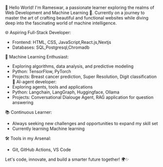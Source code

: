 👋 Hello World! I'm Rameswar, a passionate learner exploring the realms of Web Development and Machine Learning 🚀. Currently on a journey to master the art of crafting beautiful and functional websites while diving deep into the fascinating world of machine intelligence.

🌐 Aspiring Full-Stack Developer:
  - Frontend: HTML, CSS, JavaScript,React.js,Nextjs
  - Databases: SQL,Postgresql,Chromadb

🤖 Machine Learning Enthusiast:
  - Exploring algorithms, data analysis, and predictive modeling
  - Python: TensorFlow, PyTorch
  - Projects: Breast cancer prediction, Super Resolution, Digit classification
🤖 AI-agent developer:
  - Exploring agents, tools and applications
  - Python: Langchain, LangGraph, Huggingface, Ollama
  - Projects: Conversational Dialouge Agent, RAG application for question answering

📚 Continuous Learner:
  - Always seeking new challenges and opportunities to expand my skill set
  - Currently learning Machine learning

🛠️ Tools in my Arsenal:
  - Git, GitHub Actions, VS Code


Let's code, innovate, and build a smarter future together! 🌍✨


<!---
RamEswar78/RamEswar78 is a ✨ special ✨ repository because its `README.md` (this file) appears on your GitHub profile.
You can click the Preview link to take a look at your changes.
--->

